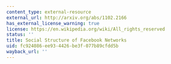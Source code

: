 ```yaml
---
content_type: external-resource
external_url: http://arxiv.org/abs/1102.2166
has_external_license_warning: true
license: https://en.wikipedia.org/wiki/All_rights_reserved
status: ''
title: Social Structure of Facebook Networks
uid: fc924086-ee93-4426-be3f-077b89cfdd5b
wayback_url: ''
---
```


